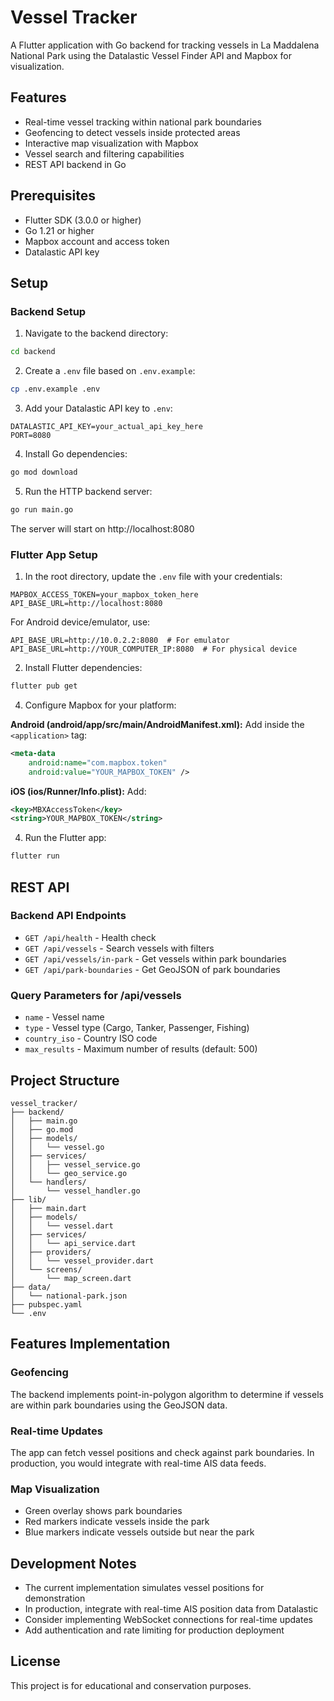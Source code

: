# Vessel Tracker

A Flutter application with Go backend for tracking vessels in La Maddalena National Park using the Datalastic Vessel Finder API and Mapbox for visualization.

## Features

- Real-time vessel tracking within national park boundaries
- Geofencing to detect vessels inside protected areas
- Interactive map visualization with Mapbox
- Vessel search and filtering capabilities
- REST API backend in Go

## Prerequisites

- Flutter SDK (3.0.0 or higher)
- Go 1.21 or higher
- Mapbox account and access token
- Datalastic API key

## Setup

### Backend Setup

1. Navigate to the backend directory:
```bash
cd backend
```

2. Create a `.env` file based on `.env.example`:
```bash
cp .env.example .env
```

3. Add your Datalastic API key to `.env`:
```
DATALASTIC_API_KEY=your_actual_api_key_here
PORT=8080
```

4. Install Go dependencies:
```bash
go mod download
```

5. Run the HTTP backend server:
```bash
go run main.go
```

The server will start on http://localhost:8080

### Flutter App Setup

1. In the root directory, update the `.env` file with your credentials:
```
MAPBOX_ACCESS_TOKEN=your_mapbox_token_here
API_BASE_URL=http://localhost:8080
```

For Android device/emulator, use:
```
API_BASE_URL=http://10.0.2.2:8080  # For emulator
API_BASE_URL=http://YOUR_COMPUTER_IP:8080  # For physical device
```

2. Install Flutter dependencies:
```bash
flutter pub get
```

4. Configure Mapbox for your platform:

**Android (android/app/src/main/AndroidManifest.xml):**
Add inside the `<application>` tag:
```xml
<meta-data
    android:name="com.mapbox.token"
    android:value="YOUR_MAPBOX_TOKEN" />
```

**iOS (ios/Runner/Info.plist):**
Add:
```xml
<key>MBXAccessToken</key>
<string>YOUR_MAPBOX_TOKEN</string>
```

4. Run the Flutter app:
```bash
flutter run
```

## REST API

### Backend API Endpoints

- `GET /api/health` - Health check
- `GET /api/vessels` - Search vessels with filters
- `GET /api/vessels/in-park` - Get vessels within park boundaries
- `GET /api/park-boundaries` - Get GeoJSON of park boundaries

### Query Parameters for /api/vessels

- `name` - Vessel name
- `type` - Vessel type (Cargo, Tanker, Passenger, Fishing)
- `country_iso` - Country ISO code
- `max_results` - Maximum number of results (default: 500)

## Project Structure

```
vessel_tracker/
├── backend/
│   ├── main.go
│   ├── go.mod
│   ├── models/
│   │   └── vessel.go
│   ├── services/
│   │   ├── vessel_service.go
│   │   └── geo_service.go
│   └── handlers/
│       └── vessel_handler.go
├── lib/
│   ├── main.dart
│   ├── models/
│   │   └── vessel.dart
│   ├── services/
│   │   └── api_service.dart
│   ├── providers/
│   │   └── vessel_provider.dart
│   └── screens/
│       └── map_screen.dart
├── data/
│   └── national-park.json
├── pubspec.yaml
└── .env
```

## Features Implementation

### Geofencing
The backend implements point-in-polygon algorithm to determine if vessels are within park boundaries using the GeoJSON data.

### Real-time Updates
The app can fetch vessel positions and check against park boundaries. In production, you would integrate with real-time AIS data feeds.

### Map Visualization
- Green overlay shows park boundaries
- Red markers indicate vessels inside the park
- Blue markers indicate vessels outside but near the park

## Development Notes

- The current implementation simulates vessel positions for demonstration
- In production, integrate with real-time AIS position data from Datalastic
- Consider implementing WebSocket connections for real-time updates
- Add authentication and rate limiting for production deployment

## License

This project is for educational and conservation purposes.